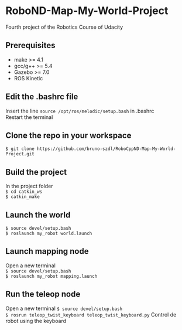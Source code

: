 # RoboND-Map-My-World-Project
Fourth project of the Robotics Course of Udacity

## Prerequisites 
* make >= 4.1
* gcc/g++ >= 5.4
* Gazebo >= 7.0  
* ROS Kinetic 

## Edit the .bashrc file
Insert the line `source /opt/ros/melodic/setup.bash` in .bashrc  
Restart the terminal

## Clone the repo in your workspace
`$ git clone https://github.com/bruno-szdl/RoboCppND-Map-My-World-Project.git`

## Build the project
In the project folder  
`$ cd catkin_ws`  
`$ catkin_make`

## Launch the world
`$ source devel/setup.bash`  
`$ roslaunch my_robot world.launch`

## Launch mapping node
Open a new terminal  
`$ source devel/setup.bash`  
`$ roslaunch my_robot mapping.launch`

## Run the teleop node
Open a new terminal
`$ source devel/setup.bash`  
`$ rosrun teleop_twist_keyboard teleop_twist_keyboard.py`
Control de robot using the keyboard
